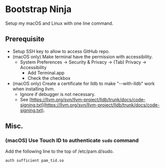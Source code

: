 # Bootstrap Ninja

Setup my macOS and Linux with one line command.

## Prerequisite

- Setup SSH key to allow to access GitHub repo.
- (macOS only) Make terminal have the permission with accessibility.
	- System Preferences → Security & Privacy → (Tab) Privacy → Accessibility
		- Add Terminal.app
		- Check the checkbox
- (macOS only) Create a certificate for lldb to make "--with-lldb" work when installing llvm.
	- Ignore if debugger is not necessary.
    - See [https://llvm.org/svn/llvm-project/lldb/trunk/docs/code-signing.txt](https://llvm.org/svn/llvm-project/lldb/trunk/docs/code-signing.txt).

## Misc.

### (macOS) Use Touch ID to authenticate `sudo` command

Add the following line to the top of /etc/pam.d/sudo.

```
auth sufficient pam_tid.so
```
